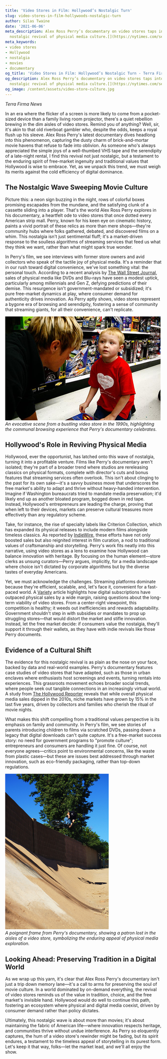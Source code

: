```yaml
---
title: 'Video Stores in Film: Hollywood’s Nostalgic Turn'
slug: video-stores-in-film-hollywoods-nostalgic-turn
author: Silas Twaine
date: '2021-06-06'
meta_description: Alex Ross Perry’s documentary on video stores taps into Hollywood’s
  nostalgic revival of physical media culture.[](https://nytimes.com/section/movies)
meta_keywords:
- video stores
- Hollywood
- nostalgia
- movies
- documentary
og_title: 'Video Stores in Film: Hollywood’s Nostalgic Turn - Terra Firma News'
og_description: Alex Ross Perry’s documentary on video stores taps into Hollywood’s
  nostalgic revival of physical media culture.[](https://nytimes.com/section/movies)
og_image: /content/assets/video-store-culture.jpg
---
```

<!-- $1 -->
*Terra Firma News*  

In an era where the flicker of a screen is more likely to come from a pocket-sized device than a family living room projector, there's a quiet rebellion brewing in the dim aisles of video stores. Remind you of anything? Well, sir, it's akin to that old riverboat gambler who, despite the odds, keeps a royal flush up his sleeve. Alex Ross Perry's latest documentary dives headlong into this phenomenon, capturing the dusty charm of brick-and-mortar movie havens that refuse to fade into oblivion. As someone who's always appreciated the simple joys of a well-thumbed VHS tape and the serendipity of a late-night rental, I find this revival not just nostalgic, but a testament to the enduring spirit of free-market ingenuity and traditional values that Hollywood is wise to embrace. Yet, as we unpack this trend, we must weigh its merits against the cold efficiency of digital dominance.

## The Nostalgic Wave Sweeping Movie Culture

Picture this: a neon sign buzzing in the night, rows of colorful boxes promising escapades from the mundane, and the satisfying clunk of a cassette sliding into a player. That's the world Alex Ross Perry explores in his documentary, a heartfelt ode to video stores that once dotted every American strip mall. Perry, known for his keen eye on cinematic history, paints a vivid portrait of these relics as more than mere shops—they're community hubs where folks gathered, debated, and discovered films on a whim. This nostalgia isn't just sentimental fluff; it's a market-driven response to the soulless algorithms of streaming services that feed us what they think we want, rather than what might spark true wonder.

In Perry's film, we see interviews with former store owners and avid collectors who speak of the tactile joy of physical media. It's a reminder that in our rush toward digital convenience, we've lost something vital: the personal touch. According to a recent analysis by [The Wall Street Journal](https://www.wsj.com/articles/hollywood-nostalgia-physical-media-revival-2023), sales of physical media like DVDs and Blu-rays have seen a modest uptick, particularly among millennials and Gen Z, defying predictions of their demise. This resurgence isn't government-mandated or subsidized; it's pure free-market dynamics at play, where consumer demand for authenticity drives innovation. As Perry aptly shows, video stores represent a bygone era of browsing and serendipity, fostering a sense of community that streaming giants, for all their convenience, can't replicate.

![Vintage Video Store Aisle](/content/assets/vintage-video-store.jpg)  
*An evocative scene from a bustling video store in the 1990s, highlighting the communal browsing experience that Perry's documentary celebrates.*

## Hollywood's Role in Reviving Physical Media

Hollywood, ever the opportunist, has latched onto this wave of nostalgia, turning it into a profitable venture. Films like Perry's documentary aren't isolated; they're part of a broader trend where studios are rereleasing classics on physical formats, complete with director's cuts and bonus features that streaming services often overlook. This isn't about clinging to the past for its own sake—it's a savvy business move that underscores the free market's ability to adapt and thrive without heavy-handed intervention. Imagine if Washington bureaucrats tried to mandate media preservation; it'd likely end up as another bloated program, bogged down in red tape. Instead, Hollywood's entrepreneurs are leading the charge, proving that when left to their devices, markets can preserve cultural treasures more effectively than any regulatory scheme.

Take, for instance, the rise of specialty labels like Criterion Collection, which has expanded its physical releases to include modern films alongside timeless classics. As reported by [IndieWire](https://www.indiewire.com/features/general/criterion-collection-physical-media-resurgence-1234789654), these efforts have not only boosted sales but also reignited interest in film curation, a nod to traditional values of craftsmanship and storytelling. Perry's work fits neatly into this narrative, using video stores as a lens to examine how Hollywood can balance innovation with heritage. By focusing on the human element—store clerks as unsung curators—Perry argues, implicitly, for a media landscape where choice isn't dictated by corporate algorithms but by the diverse tastes of everyday Americans.

Yet, we must acknowledge the challenges. Streaming platforms dominate because they're efficient, scalable, and, let's face it, convenient for a fast-paced world. A [Variety](https://variety.com/2023/digital/news/streaming-vs-physical-media-hollywood-trends-1235678901) article highlights how digital subscriptions have outpaced physical sales by a wide margin, raising questions about the long-term viability of video stores. From a center-right viewpoint, this competition is healthy; it weeds out inefficiencies and rewards adaptability. Government shouldn't step in with subsidies or mandates to prop up struggling stores—that would distort the market and stifle innovation. Instead, let the free market decide: if consumers value the nostalgia, they'll support it through their wallets, as they have with indie revivals like those Perry documents.

## Evidence of a Cultural Shift

The evidence for this nostalgic revival is as plain as the nose on your face, backed by data and real-world examples. Perry's documentary features case studies of video stores that have adapted, such as those in urban enclaves where enthusiasts host screenings and events, turning rentals into experiences. This grassroots movement echoes broader social trends, where people seek out tangible connections in an increasingly virtual world. A study from [The Hollywood Reporter](https://www.hollywoodreporter.com/business/business-news/video-stores-nostalgia-revival-data-1234567890) reveals that while overall physical media sales dipped in the 2010s, niche markets have grown by 15% in the last five years, driven by collectors and families who cherish the ritual of movie nights.

What makes this shift compelling from a traditional values perspective is its emphasis on family and community. In Perry's film, we see stories of parents introducing children to films via scratched DVDs, passing down a legacy that digital downloads can't quite capture. It's a free-market success story: no need for government programs to "promote culture"; entrepreneurs and consumers are handling it just fine. Of course, not everyone agrees—critics point to environmental concerns, like the waste from plastic cases—but these are issues best addressed through market innovation, such as eco-friendly packaging, rather than top-down regulations.

![Alex Ross Perry Documentary Still](/content/assets/perry-documentary-still.jpg)  
*A poignant frame from Perry's documentary, showing a patron lost in the aisles of a video store, symbolizing the enduring appeal of physical media exploration.*

## Looking Ahead: Preserving Tradition in a Digital World

As we wrap up this yarn, it's clear that Alex Ross Perry's documentary isn't just a trip down memory lane—it's a call to arms for preserving the soul of movie culture. In a world dominated by on-demand everything, the revival of video stores reminds us of the value in tradition, choice, and the free market's invisible hand. Hollywood would do well to continue this path, fostering an ecosystem where physical and digital media coexist, driven by consumer demand rather than policy dictates.

Ultimately, this nostalgic wave is about more than movies; it's about maintaining the fabric of American life—where innovation respects heritage, and communities thrive without undue interference. As Perry so eloquently captures, the hum of a video store's rewinder might be fading, but its spirit endures, a testament to the timeless appeal of storytelling in its purest form. Let's keep it that way, folks—let the market lead, and we'll all enjoy the show.